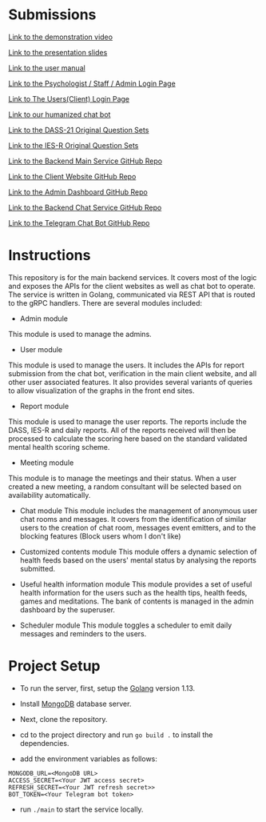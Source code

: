 # Submissions

[Link to the demonstration video](https://www.youtube.com/watch?v=gR71QjbmJvo)

[Link to the presentation slides](https://docs.google.com/presentation/d/1YxOG8uyPY6fy_Q7czGD5bJGpYhFRngDTRjdESdkzCLI/edit?usp=sharing)

[Link to the user manual](https://docs.google.com/document/d/1yM8Fy_c3kIlEPvMYso4nH1ZZVMo2aN-5uhWAhb0Vegk/edit?usp=sharing)

[Link to the Psychologist / Staff / Admin Login Page](https://quaranteams-admin.herokuapp.com/#/login)

[Link to The Users(Client) Login Page](https://quaranteams-main.herokuapp.com/login) 

[Link to our humanized chat bot](https://t.me/Quaranteams_bot)

[Link to the DASS-21 Original Question Sets](https://journals.plos.org/plosone/article/file?type=supplementary&id=info:doi/10.1371/journal.pone.0219193.s004#:~:text=The%20Depression%2C%20Anxiety%20and%20Stress,into%20subscales%20with%20similar%20content.)

[Link to the IES-R Original Question Sets](https://www.aerztenetz-grafschaft.de/download/IES-R-englisch-5-stufig.pdf)

[Link to the Backend Main Service GitHub Repo](https://github.com/cosmos-ummc/comet)

[Link to the Client Website GitHub Repo](https://github.com/cosmos-ummc/mayall)

[Link to the Admin Dashboard GitHub Repo](https://github.com/cosmos-ummc/butterfly)

[Link to the Backend Chat Service GitHub Repo](https://github.com/cosmos-ummc/needle)

[Link to the Telegram Chat Bot GitHub Repo](https://github.com/cosmos-ummc/Willman)

# Instructions

This repository is for the main backend services. It covers most of the logic and exposes the APIs for the client websites as well as chat bot to operate. 
The service is written in Golang, communicated via REST API that is routed to the gRPC handlers.
There are several modules included:

- Admin module

This module is used to manage the admins.

- User module

This module is used to manage the users. It includes the APIs for report submission from the chat bot, verification in the main client website, and all other
user associated features. It also provides several variants of queries to allow visualization of the graphs in the front end sites.

- Report module

This module is used to manage the user reports. The reports include the DASS, IES-R and daily reports. All of the reports received will then be processed
to calculate the scoring here based on the standard validated mental health scoring scheme.

- Meeting module

This module is to manage the meetings and their status. When a user created a new meeting, a random consultant will be selected based on availability automatically.

- Chat module
This module includes the management of anonymous user chat rooms and messages. It covers from the identification of similar users to the creation of chat room, messages event emitters,
and to the blocking features (Block users whom I don't like)

- Customized contents module
This module offers a dynamic selection of health feeds based on the users' mental status by analysing the reports submitted.

- Useful health information module
This module provides a set of useful health information for the users such as the health tips, health feeds, games and meditations. The bank of contents is managed
in the admin dashboard by the superuser.

- Scheduler module
This module toggles a scheduler to emit daily messages and reminders to the users.

# Project Setup

- To run the server, first, setup the [Golang](https://golang.org/) version 1.13.

- Install [MongoDB](https://www.mongodb.com/) database server. 

- Next, clone the repository.

- cd to the project directory and run `go build .` to install the dependencies.

- add the environment variables as follows:

```
MONGODB_URL=<MongoDB URL>
ACCESS_SECRET=<Your JWT access secret>
REFRESH_SECRET=<Your JWT refresh secret>>
BOT_TOKEN=<Your Telegram bot token>
```

- run `./main` to start the service locally.
